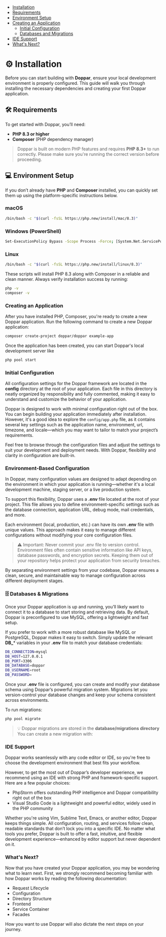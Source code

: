   - [Installation](#installation)
  - [Requirements](#requirements)
  - [Environment Setup](#environment-setup)
  - [Creating an Application](#creating-an-application)
    - [Initial Configuration](#initial-configuration)
    - [Databases and Migrations](#databases-and-migrations)
  - [IDE Support](#ide-support)
  - [What's Next?](#whats-next)

<a name="installation"></a>
# ⚙️ Installation

Before you can start building with **Doppar**, ensure your local development environment is properly configured. This guide will walk you through installing the necessary dependencies and creating your first Doppar application.

<a name="requirements"></a>
## 🛠 Requirements

To get started with Doppar, you’ll need:

- **PHP 8.3 or higher**
- **Composer** (PHP dependency manager)

> Doppar is built on modern PHP features and requires **PHP 8.3+** to run correctly. Please make sure you're running the correct version before proceeding.

<a name="environment-setup"></a>
## 💻 Environment Setup

If you don’t already have **PHP** and **Composer** installed, you can quickly set them up using the platform-specific instructions below.

### macOS

```bash
/bin/bash -c "$(curl -fsSL https://php.new/install/mac/8.3)"
```

### Windows (PowerShell)

```bash
Set-ExecutionPolicy Bypass -Scope Process -Force; [System.Net.ServicePointManager]::SecurityProtocol = [System.Net.ServicePointManager]::SecurityProtocol -bor 3072; iex ((New-Object System.Net.WebClient).DownloadString('https://php.new/install/windows/8.3'))
```
### Linux
```bash
/bin/bash -c "$(curl -fsSL https://php.new/install/linux/8.3)"
```
These scripts will install PHP 8.3 along with Composer in a reliable and clean manner. Always verify installation success by running:
```bash
php -v
composer -v
```

<a name="creating-an-application"></a>
### Creating an Application

After you have installed PHP, Composer, you're ready to create a new Doppar application. Run the following command to create a new Doppar application:
```bash
composer create-project doppar/doppar example-app
```

Once the application has been created, you can start Doppar's local development server like
```php
php pool start
```

<a name="initial-configuration"></a>
### Initial Configuration
All configuration settings for the Doppar framework are located in the **config** directory at the root of your application. Each file in this directory is neatly organized by responsibility and fully commented, making it easy to understand and customize the behavior of your application.

Doppar is designed to work with minimal configuration right out of the box. You can begin building your application immediately after installation. However, it's a good idea to explore the `config/app.php` file, as it contains several key settings such as the application name, environment, url, timezone, and locale—which you may want to tailor to match your project’s requirements.

Feel free to browse through the configuration files and adjust the settings to suit your development and deployment needs. With Doppar, flexibility and clarity in configuration are built-in.

### Environment-Based Configuration
In Doppar, many configuration values are designed to adapt depending on the environment in which your application is running—whether it's a local development machine, staging server, or a live production system.

To support this flexibility, Doppar uses a **.env** file located at the root of your project. This file allows you to define environment-specific settings such as the database connection, application URL, debug mode, mail credentials, and more.

Each environment (local, production, etc.) can have its own **.env** file with unique values. This approach makes it easy to manage different configurations without modifying your core configuration files.

 > ⚠️ Important: Never commit your .env file to version control.
Environment files often contain sensitive information like API keys, database passwords, and encryption secrets. Keeping them out of your repository helps protect your application from security breaches.

By separating environment settings from your codebase, Doppar ensures a clean, secure, and maintainable way to manage configuration across different deployment stages.

<a name="databases-and-migrations"></a>
### 🗄️ Databases & Migrations
Once your Doppar application is up and running, you’ll likely want to connect it to a database to start storing and retrieving data. By default, Doppar is preconfigured to use MySQL, offering a lightweight and fast setup.

If you prefer to work with a more robust database like MySQL or PostgreSQL, Doppar makes it easy to switch. Simply update the relevant **DB_*** variables in your **.env** file to match your database credentials:
```bash
DB_CONNECTION=mysql
DB_HOST=127.0.0.1
DB_PORT=3306
DB_DATABASE=doppar
DB_USERNAME=root
DB_PASSWORD=
```
Once your **.env** file is configured, you can create and modify your database schema using Doppar’s powerful migration system. Migrations let you version-control your database changes and keep your schema consistent across environments.

To run migrations:
```bash
php pool migrate
```
> 💡 Doppar migrations are stored in the **database/migrations directory** You can create a new migration with:

<a name="ide-support"></a>
### IDE Support
Doppar works seamlessly with any code editor or IDE, so you're free to choose the development environment that best fits your workflow.

However, to get the most out of Doppar’s developer experience, we recommend using an IDE with strong PHP and framework-specific support. Here are a few popular choices:
- PhpStorm offers outstanding PHP intelligence and Doppar compatibility right out of the box
- Visual Studio Code is a lightweight and powerful editor, widely used in the PHP community

Whether you're using Vim, Sublime Text, Emacs, or another editor, Doppar keeps things simple. All configuration, routing, and services follow clean, readable standards that don’t lock you into a specific IDE. No matter what tools you prefer, Doppar is built to offer a fast, intuitive, and flexible development experience—enhanced by editor support but never dependent on it.

<a name="whats-next"></a>
### What's Next?
Now that you have created your Doppar application, you may be wondering what to learn next. First, we strongly recommend becoming familiar with how Doppar works by reading the following documentation:

- Request Lifecycle
- Configuration
- Directory Structure
- Frontend
- Service Container
- Facades

How you want to use Doppar will also dictate the next steps on your journey.